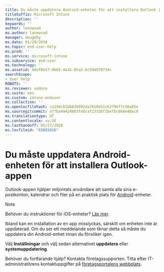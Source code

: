 ```yaml
---
title: Du måste uppdatera Android-enheten för att installera Outlook | Microsoft Docs
titleSuffix: Microsoft Intune
description: ''
keywords: ''
author: lenewsad
ms.author: lanewsad
manager: dougeby
ms.date: 01/29/2018
ms.topic: end-user-help
ms.prod: ''
ms.service: microsoft-intune
ms.subservice: end-user
ms.technology: ''
ms.assetid: 48ef8e17-db03-4a1b-95a2-bc594979734c
searchScope:
- User help
ROBOTS: ''
ms.reviewer: vadona
ms.suite: ems
ms.custom: intune-enduser
ms.collection: ''
ms.openlocfilehash: ca194c61bb820992da7610e51c6379bf7c50a85e
ms.sourcegitcommit: a77ba49424803fddcaf23326f1befbc004e48ac9
ms.translationtype: HT
ms.contentlocale: sv-SE
ms.lasthandoff: 05/27/2020
ms.locfileid: "83881016"
---
```

# <a name="you-need-to-update-your-android-device-to-install-the-outlook-app"></a>Du måste uppdatera Android-enheten för att installera Outlook-appen

Outlook-appen hjälper miljontals användare att samla alla sina e-postkonton, kalendrar och filer på en praktisk plats för [Android](https://play.google.com/store/apps/details?id=com.microsoft.office.outlook)-enheter.

>[!NOTE]
> Behöver du instruktioner för iOS-enheter? [Läs mer](update-device-outlook-ios.md).

Ibland kan en installation av en app misslyckas, särskilt om enheten inte är uppdaterad. Om du ser ett meddelande som liknar detta så måste du uppdatera din Android-enhet innan du försöker igen.

Välj **Inställningar** och välj sedan alternativet **uppdatera** eller **systemuppdatering**.

Behöver du fortfarande hjälp? Kontakta företagssupporten. Titta efter IT-administratörens kontaktuppgifter på [företagsportalens webbplats](https://go.microsoft.com/fwlink/?linkid=2010980).
